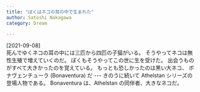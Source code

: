 ```yaml
---
title: "ぼくはネコの耳の中で生まれた"
author: Satoshi Nakagawa
category: Dream

---
```


[2021-09-08]  
 死んでゆくネコの耳の中には三匹から四匹の子猫がいる。
そうやってネコは無性生殖で増えていくのだ。
ぼくもそうやってこの世に生を受けた。
出会うものがすべて大きかったのを覚えている。
もっとも恐しかったのは黒い大ネコ、
ボナヴェンチューラ (Bonaventura) だ
--- きのうに続いて Athelstan シリーズの登場人物である。
Bonaventura は、Athelstan の同伴者、大きなネコだ。

